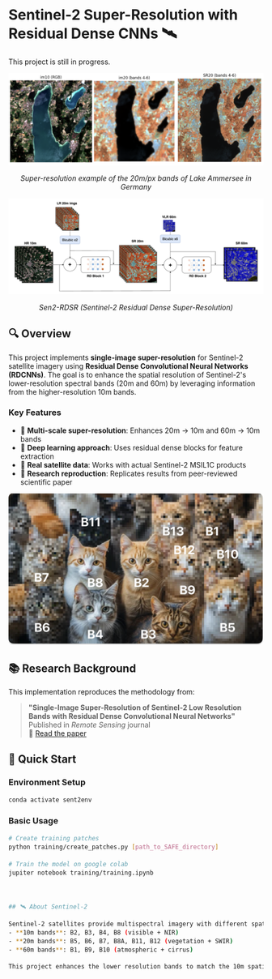 # Sentinel-2 Super-Resolution with Residual Dense CNNs 🛰️

This project is still in progress.

<div align="center">

![Ammersee Germany](images/ammersee.png)

*Super-resolution example of the 20m/px bands of Lake Ammersee in Germany*

![DL model](images/model.png)

*Sen2-RDSR (Sentinel-2 Residual Dense Super-Resolution)*

</div>

## 🔍 Overview

This project implements **single-image super-resolution** for Sentinel-2 satellite imagery using **Residual Dense Convolutional Neural Networks (RDCNNs)**. The goal is to enhance the spatial resolution of Sentinel-2's lower-resolution spectral bands (20m and 60m) by leveraging information from the higher-resolution 10m bands.

### Key Features
- 🎯 **Multi-scale super-resolution**: Enhances 20m → 10m and 60m → 10m bands
- 🧠 **Deep learning approach**: Uses residual dense blocks for feature extraction
- 📡 **Real satellite data**: Works with actual Sentinel-2 MSIL1C products
- 🔬 **Research reproduction**: Replicates results from peer-reviewed scientific paper

![Band Analogies](images/cats_analogies_with_bands.png)

## 📚 Research Background

This implementation reproduces the methodology from:
> **"Single-Image Super-Resolution of Sentinel-2 Low Resolution Bands with Residual Dense Convolutional Neural Networks"**  
> Published in *Remote Sensing* journal  
> 🔗 [Read the paper](https://www.mdpi.com/2072-4292/13/24/5007)

## 🚀 Quick Start

### Environment Setup
```bash
conda activate sent2env
```

### Basic Usage
```bash
# Create training patches
python training/create_patches.py [path_to_SAFE_directory]

# Train the model on google colab
jupiter notebook training/training.ipynb



## 🛰️ About Sentinel-2

Sentinel-2 satellites provide multispectral imagery with different spatial resolutions:
- **10m bands**: B2, B3, B4, B8 (visible + NIR)
- **20m bands**: B5, B6, B7, B8A, B11, B12 (vegetation + SWIR)  
- **60m bands**: B1, B9, B10 (atmospheric + cirrus)

This project enhances the lower resolution bands to match the 10m spatial detail.